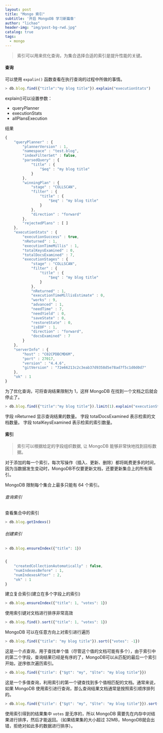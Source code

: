 ```yaml
---
layout: post
title: "Mongo 索引"
subtitle: '开启 MongoDB 学习新篇章'
author: "lichao"
header-img: "img/post-bg-rwd.jpg"
catalog: true
tags:
  - mongo 
---
```


> 索引可以用来优化查询，为集合选择合适的索引是提升性能的关键。

#### 查询
可以使用 ```expalin()``` 函数查看在执行查询的过程中所做的事情。

```javascript
> db.blog.find({"title":"my blog title"}).explain("executionStats")

```

explain()可以设置参数：
* queryPlanner
* executionStats
* allPlansExecution

结果
```javascript
{
	"queryPlanner" : {
		"plannerVersion" : 1,
		"namespace" : "test.blog",
		"indexFilterSet" : false,
		"parsedQuery" : {
			"title" : {
				"$eq" : "my blog title"
			}
		},
		"winningPlan" : {
			"stage" : "COLLSCAN",
			"filter" : {
				"title" : {
					"$eq" : "my blog title"
				}
			},
			"direction" : "forward"
		},
		"rejectedPlans" : [ ]
	},
	"executionStats" : {
		"executionSuccess" : true,
		"nReturned" : 1,
		"executionTimeMillis" : 1,
		"totalKeysExamined" : 0,
		"totalDocsExamined" : 7,
		"executionStages" : {
			"stage" : "COLLSCAN",
			"filter" : {
				"title" : {
					"$eq" : "my blog title"
				}
			},
			"nReturned" : 1,
			"executionTimeMillisEstimate" : 0,
			"works" : 9,
			"advanced" : 1,
			"needTime" : 7,
			"needYield" : 0,
			"saveState" : 0,
			"restoreState" : 0,
			"isEOF" : 1,
			"direction" : "forward",
			"docsExamined" : 7
		}
	},
	"serverInfo" : {
		"host" : "C02CPDBCMD6M",
		"port" : 27017,
		"version" : "4.4.6",
		"gitVersion" : "72e66213c2c3eab37d9358d5e78ad7f5c1d0d0d7"
	},
	"ok" : 1
}
```

为了优化查询，可将查询结果限制为 1，这样 MongoDB 在找到一个文档之后就会停止了。

```javascript
> db.blog.find({"title":"my blog title"}).limit(1).explain("executionStats")

```

字段 nReturned 显示查询结果的数量。
字段 totalDocsExamined 表示检索的文档数量。
字段 totalKeysExamined 表示检索的索引数量。

#### 索引
> 索引可以根据给定的字段组织数据, 让 MongoDB 能够非常快地找到目标数据。

对于添加的每一个索引，每次写操作（插入、更新、删除）都将耗费更多的时间，因为当数据发生变动时，MongoDB不仅要更新文档，还要更新集合上的所有索引。

MongoDB 限制每个集合上最多只能有 64 个索引。

###### 查询索引
查看集合中的索引

```javascript
> db.blog.getIndexs()
```

###### 创建索引

```javascript
> db.blog.ensureIndex({"title": 1})


{
	"createdCollectionAutomatically" : false,
	"numIndexesBefore" : 1,
	"numIndexesAfter" : 2,
	"ok" : 1
}
```

建立复合索引(建立在多个字段上的索引)
```javascript
> db.blog.ensureIndex({"title": 1, "votes": 1})

```

使用索引键对文档进行排序非常高效

```javascript
> db.blog.find().sort({"title": 1, "votes": 1})

```

MongoDB 可以在任意方向上对索引进行遍历

```javascript
> db.blog.find({"title": "my blog title"}).sort({"votes": -1})
```

这是一个点查询，用于查找单个值（尽管这个值的文档可能有多个），由于索引中的第二个字段，查询结果已经是有序的了，MongoDB可以从匹配的最后一个索引开始，逆序依次遍历索引。


```javascript
> db.blog.find({"title": {"$gt": "my", "$lte": "my blog title"}})
```
这是一个多值查询，利用索引的第一个键查找到多个值相匹配的文档。通常来说，如果 MongoDB 使用索引进行查询，那么查询结果文档通常是按照索引顺序排列的。

```javascript
> db.blog.find({"title": {"$gt": "my", "$lte": "my blog title"}}).sort({"votes": -1})
```

使用索引得到的结果集中 ```votes``` 是无序的，所以 MongoDB 需要先在内存中对结果进行排序，然后才能返回。（如果结果集的大小超过 32MB，MongoDB就会出错，拒绝对如此多的数据进行排序）。




